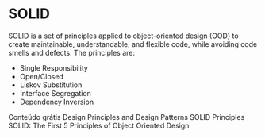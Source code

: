 # SOLID

SOLID is a set of principles applied to object-oriented design (OOD) to create maintainable, understandable, and flexible code, while avoiding code smells and defects. The principles are:

- Single Responsibility
- Open/Closed
- Liskov Substitution
- Interface Segregation
- Dependency Inversion

<ResourceGroupTitle>Conteúdo grátis</ResourceGroupTitle>
<BadgeLink colorScheme='blue' badgeText='Original Paper' href='https://web.archive.org/web/20150906155800/http://www.objectmentor.com/resources/articles/Principles_and_Patterns.pdf'>Design Principles and
Design Patterns</BadgeLink>
<BadgeLink colorScheme='yellow' badgeText='Leia' href='https://www.baeldung.com/solid-principles'>SOLID Principles</BadgeLink>
<BadgeLink colorScheme='yellow' badgeText='Leia' href='https://www.digitalocean.com/community/conceptual_articles/s-o-l-i-d-the-first-five-principles-of-object-oriented-design'>SOLID: The First 5 Principles of Object Oriented Design</BadgeLink>
